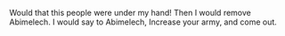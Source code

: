 Would that this people were under my hand! Then I would remove Abimelech. I would say to Abimelech, Increase your army, and come out.
